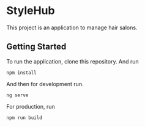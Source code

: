 # StyleHub

This project is an application to manage hair salons.


## Getting Started

To run the application, clone this repository. And run

```
npm install
```
And then for development run.

```
ng serve
```

For production, run
```
npm run build
```
